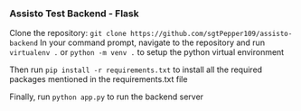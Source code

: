 ### Assisto Test Backend - Flask
Clone the repository: `git clone https://github.com/sgtPepper109/assisto-backend`
In your command prompt, navigate to the repository and run
`virtualenv .` or `python -m venv .` to setup the python virtual environment

Then run `pip install -r requirements.txt` to install all the required packages mentioned in the requirements.txt file

Finally, run `python app.py` to run the backend server